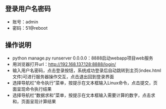 ## 登录用户名密码
 - 账号：admin
 - 密码：51@reboot
 
## 操作说明
 - python manage.py runserver 0.0.0.0：8888启动webapp项目web服务
 - 用浏览器打开url：http://192.168.137.128:8888/login/
 - 输入用户名密码，点击登录按钮，系统成功登录后自动跳转到主页(index.html文件)可进行服务器操作交互，点击退出回到登录界面
 - 选择导航栏“命令执行”菜单，按提示在文本框输入Linux命令，点击提交，页面呈现命令执行结果
 - 选择导航栏“数据求和”菜单，按提示在文本框输入需要计算的数字，点击求和，页面呈现计算结果
 

